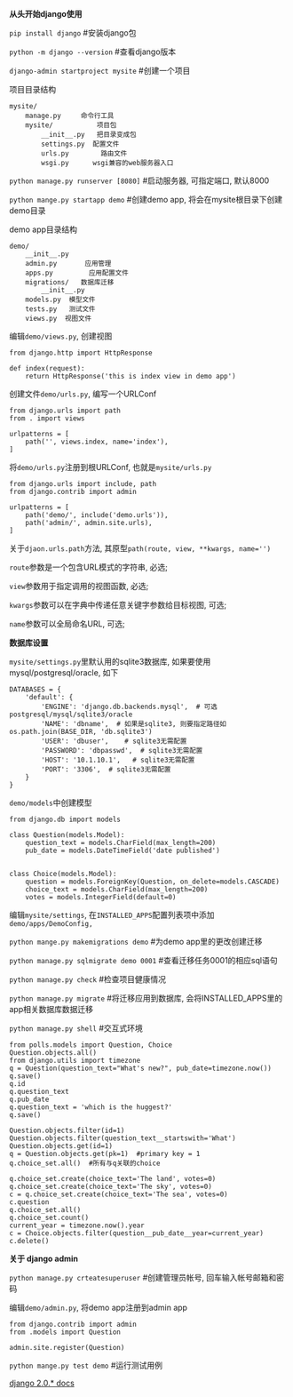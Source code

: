 **从头开始django使用**

`pip install django`  #安装django包

`python -m django --version`  #查看django版本

`django-admin startproject mysite`  #创建一个项目

项目目录结构

```
mysite/
    manage.py     命令行工具
    mysite/           项目包
        __init__.py   把目录变成包
        settings.py  配置文件
        urls.py        路由文件
        wsgi.py      wsgi兼容的web服务器入口
```

`python manage.py runserver [8080]`  #启动服务器, 可指定端口, 默认8000

`python mange.py startapp demo` #创建demo app, 将会在mysite根目录下创建demo目录

demo app目录结构

```
demo/
    __init__.py
    admin.py       应用管理
    apps.py         应用配置文件
    migrations/   数据库迁移
        __init__.py
    models.py  模型文件
    tests.py   测试文件
    views.py  视图文件
```

编辑`demo/views.py`, 创建视图

```
from django.http import HttpResponse

def index(request):
    return HttpResponse('this is index view in demo app')
```

创建文件`demo/urls.py`, 编写一个URLConf

```
from django.urls import path
from . import views

urlpatterns = [
    path('', views.index, name='index'),
]
```

将`demo/urls.py`注册到根URLConf, 也就是`mysite/urls.py`

```
from django.urls import include, path
from django.contrib import admin

urlpatterns = [
    path('demo/', include('demo.urls')),
    path('admin/', admin.site.urls),
]
```

关于`djaon.urls.path`方法, 其原型`path(route, view, **kwargs, name='')`

`route`参数是一个包含URL模式的字符串, 必选;

`view`参数用于指定调用的视图函数, 必选;

`kwargs`参数可以在字典中传递任意关键字参数给目标视图, 可选;

`name`参数可以全局命名URL, 可选;


**数据库设置**

`mysite/settings.py`里默认用的sqlite3数据库, 如果要使用mysql/postgresql/oracle, 如下

```
DATABASES = {
    'default': {
        'ENGINE': 'django.db.backends.mysql',  # 可选postgresql/mysql/sqlite3/oracle
        'NAME': 'dbname',  # 如果是sqlite3, 则要指定路径如 os.path.join(BASE_DIR, 'db.sqlite3')
        'USER': 'dbuser',    # sqlite3无需配置
        'PASSWORD': 'dbpasswd',  # sqlite3无需配置
        'HOST': '10.1.10.1',   # sqlite3无需配置
        'PORT': '3306',  # sqlite3无需配置
    }
}
```

`demo/models`中创建模型

```
from django.db import models

class Question(models.Model):
    question_text = models.CharField(max_length=200)
    pub_date = models.DateTimeField('date published')


class Choice(models.Model):
    question = models.ForeignKey(Question, on_delete=models.CASCADE)
    choice_text = models.CharField(max_length=200)
    votes = models.IntegerField(default=0)
```

编辑`mysite/settings`, 在`INSTALLED_APPS`配置列表项中添加`demo/apps/DemoConfig,`

`python mange.py makemigrations demo`  #为demo app里的更改创建迁移

`python manage.py sqlmigrate demo 0001` #查看迁移任务0001的相应sql语句

`python manage.py check`  #检查项目健康情况

`python manage.py migrate`  #将迁移应用到数据库, 会将INSTALLED_APPS里的app相关数据库数据迁移

`python manage.py shell` #交互式环境

```
from polls.models import Question, Choice
Question.objects.all()
from django.utils import timezone
q = Question(question_text="What's new?", pub_date=timezone.now())
q.save()
q.id
q.question_text
q.pub_date
q.question_text = 'which is the huggest?'
q.save()

Question.objects.filter(id=1)
Question.objects.filter(question_text__startswith='What')
Question.objects.get(id=1)
q = Question.objects.get(pk=1)  #primary key = 1
q.choice_set.all()  #所有与q关联的choice

q.choice_set.create(choice_text='The land', votes=0)
q.choice_set.create(choice_text='The sky', votes=0)
c = q.choice_set.create(choice_text='The sea', votes=0)
c.question
q.choice_set.all()
q.choice_set.count()
current_year = timezone.now().year
c = Choice.objects.filter(question__pub_date__year=current_year)
c.delete()
```

**关于 django admin**

`python manage.py crteatesuperuser`   #创建管理员帐号, 回车输入帐号邮箱和密码

编辑`demo/admin.py`, 将demo app注册到admin app

```
from django.contrib import admin
from .models import Question

admin.site.register(Question)
```

`python mange.py test demo`  #运行测试用例

[django 2.0.* docs](http://python.usyiyi.cn/translate/django2/index.html)